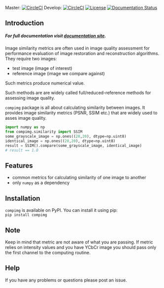 Master: [![CircleCI](https://circleci.com/gh/JenioPY/compimg/tree/master.svg?style=svg&circle-token=08abd49c539289429775861727cae51269c6db2c)](https://circleci.com/gh/JenioPY/compimg/tree/master) 
Develop: [![CircleCI](https://circleci.com/gh/JenioPY/compimg/tree/develop.svg?style=svg&circle-token=08abd49c539289429775861727cae51269c6db2c)](https://circleci.com/gh/JenioPY/compimg/tree/develop)
[![License](https://img.shields.io/badge/License-Apache%202.0-blue.svg)](https://opensource.org/licenses/Apache-2.0)
[![Documentation Status](https://readthedocs.org/projects/compimg/badge/?version=latest)](https://compimg.readthedocs.io/en/latest/?badge=latest)


## Introduction
##### For full documentation visit [documentation site](https://compimg.readthedocs.io).
Image similarity metrics are often used in image quality assessment for performance
evaluation of image restoration and reconstruction algorithms. They require two images:
- test image (image of interest)
- reference image (image we compare against)  

Such metrics produce numerical value.
 
Such methods are are widely called full/reduced-reference methods for 
assessing image quality.

`compimg` package is all about calculating similarity between images. 
It provides image similarity metrics (PSNR, SSIM etc.) that are widely used 
to asses image quality.

```python
import numpy as np
from compimg.similarity import SSIM
some_grayscale_image = np.ones((20,20), dtype=np.uint8)
identical_image = np.ones((20,20), dtype=np.uint8)
result = SSIM().compare(some_grayscale_image, identical_image)
# result == 1.0
```

## Features  
- common metrics for calculating similarity of one image to another 
- only `numpy` as a dependency

## Installation
`compimg` is available on PyPI. You can install it using pip:  
`pip install compimg`

## Note 
Keep in mind that metric are not aware of what you are passing. If 
metric relies on intensity values and you have YCbCr image you should pass
only the first channel to the computing routine.

## Help
If you have any problems or questions please post an issue.